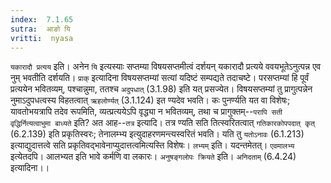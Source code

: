 ```yaml
---
index:  7.1.65
sutra:  आङो यि
vritti:  nyasa
---
```


`यकारादौ प्रत्यय` इति। अनेन `यि` इत्यस्याः सप्तम्या विषयसप्तमीत्वं दर्शयन् यकारादौ प्रत्यये ववयभूतेऽनुत्पन्न एव नुम् भवतीति दर्शयति।
`प्राक्` इत्यादिना विषयसप्तम्यां सत्यां यदिष्टं सम्पद्यते तदाचष्टे। परसप्तम्यां हि पूर्वं प्रत्ययेन भवितव्यम्, पश्चान्नुमा, ततश्च `अदुपधात्` (3.1.98) इति यत् प्रसज्येत। विषयसप्तम्यां तु प्रागुत्पन्नेन नुमाऽदुपधत्वस्य विहतत्वात् `ऋहलोर्ण्यत्` (3.1.124) इत ण्यदेव भवति। कः पुनर्ण्यति यत वा विशेषः; यावतोभयत्रापि तदेव रूपमिति, व्यत्प्रत्ययेऽपि वृद्ध्या न भवितव्यम्, तथा च प्रागुक्तम्--`परापि सती वृद्धिर्नित्यत्वाभुमा बाध्यते` इति? अत आह--`तत्र` इत्यादि। तत्र ण्यति सति तित्स्वरितत्वात् `गतिकारकोपपदात् कृत्` (6.2.139) इति प्रकृतिस्वरः; तेनालम्भ्य इत्युदाहरणमन्त्यस्वरितं भवति। यति तु `यतोऽनावः` (6.1.213) इत्याद्युदात्तत्वे सति प्रकृतिवद्भावेनाप्युदात्तत्वमित्यस्ति विशेषः।
`लभ्यम्` इति। यदन्तमेतत्।
`एवमालभ्य` इत्येतदपि। आलभ्यत इति भावे कर्मणि वा लकारः।
`अनुषङ्गलोपः क्रियते` इति। `अनिदताम्` (6.4.24) इत्यादिना।।

